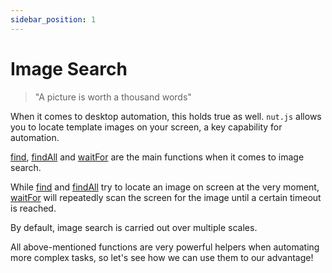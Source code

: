 ```yaml
---
sidebar_position: 1
---
```


# Image Search

> "A picture is worth a thousand words"

When it comes to desktop automation, this holds true as well.
`nut.js` allows you to locate template images on your screen, a key capability for automation.

[find](https://nut-tree.github.io/apidoc/classes/screen.html#find), [findAll](https://nut-tree.github.io/apidoc/classes/screen.html#findall) and [waitFor](https://nut-tree.github.io/apidoc/classes/screen.html#waitfor) are the main functions when it comes to image search.

While [find](https://nut-tree.github.io/apidoc/classes/screen.html#find) and [findAll](https://nut-tree.github.io/apidoc/classes/screen.html#findall) try to locate an image on screen at the very moment, [waitFor](https://nut-tree.github.io/apidoc/classes/screen.html#waitfor) will repeatedly scan the screen for the image until a certain timeout is reached.

By default, image search is carried out over multiple scales.

All above-mentioned functions are very powerful helpers when automating more complex tasks, so let's see how we can use them to our advantage!
